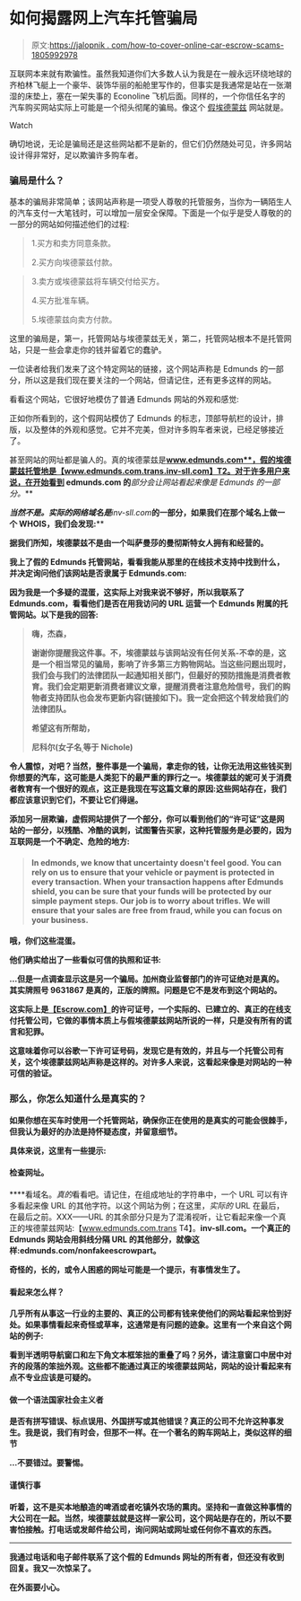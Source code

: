 # 如何揭露网上汽车托管骗局

> 原文:[https://jalopnik . com/how-to-cover-online-car-escrow-scams-1805992978](https://jalopnik.com/how-to-uncover-online-car-escrow-scams-1805992978)

互联网本来就有欺骗性。虽然我知道你们大多数人认为我是在一艘永远环绕地球的齐柏林飞艇上一个豪华、装饰华丽的船舱里写作的，但事实是我通常是站在一张潮湿的床垫上，塞在一架失事的 Econoline 飞机后面。同样的，一个你信任名字的汽车购买网站实际上可能是一个彻头彻尾的骗局。像这个 [假埃德蒙兹](http://www.edmunds.com.trans.inv-sll.com/vehicle/?post=_it&patch=4615d40a2ddb1f7e&ee=c8046716b1e5a3ec6c546c10afb7ebb0) 网站就是。

Watch

确切地说，无论是骗局还是这些网站都不是新的，但它们仍然随处可见，许多网站设计得非常好，足以欺骗许多购车者。

### 骗局是什么？

基本的骗局非常简单；该网站声称是一项受人尊敬的托管服务，当你为一辆陌生人的汽车支付一大笔钱时，可以增加一层安全保障。下面是一个似乎是受人尊敬的的一部分的网站如何描述他们的过程:

> 1.买方和卖方同意条款。
> 
> 2.买方向埃德蒙兹付款。

> 3.卖方或埃德蒙兹将车辆交付给买方。
> 
> 4.买方批准车辆。
> 
> 5.埃德蒙兹向卖方付款。

这里的骗局是，第一，托管网站与埃德蒙兹无关，第二，托管网站根本不是托管网站，只是一些会拿走你的钱并留着它的蠢驴。

一位读者给我们发来了这个特定网站的链接，这个网站声称是 Edmunds 的一部分，所以这是我们现在要关注的一个网站，但请记住，还有更多这样的网站。

看看这个网站，它很好地模仿了普通 Edmunds 网站的外观和感觉:

正如你所看到的，这个假网站模仿了 Edmunds 的标志，顶部导航栏的设计，排版，以及整体的外观和感觉。它并不完美，但对许多购车者来说，已经足够接近了。

甚至网站的网址都是骗人的。真的埃德蒙兹是**www.edmunds.com**，假的埃德蒙兹托管地是【www.edmunds.com.trans.inv-sll.com】T2。对于许多用户来说，在开始看到 edmunds.com 的***部分会让网站看起来像是 Edmunds 的一部分。*** 

***当然不是。实际的网络域名是**inv-sll.com***的一部分，如果我们在那个域名上做一个 WHOIS，我们会发现:**** 

****据我们所知，埃德蒙兹不是由一个叫萨曼莎的曼彻斯特女人拥有和经营的。****

****我上了假的 Edmunds 托管网站，看看我能从那里的在线技术支持中找到什么，并决定询问他们该网站是否隶属于 Edmunds.com:****

****因为我是一个多疑的混蛋，这实际上对我来说不够好，所以我联系了 Edmunds.com，看看他们是否在用我访问的 URL 运营一个 Edmunds 附属的托管网站。以下是我的回答:****

> ****嗨，杰森，****
> 
> ****谢谢你提醒我这件事。不，埃德蒙兹与该网站没有任何关系-不幸的是，这是一个相当常见的骗局，影响了许多第三方购物网站。当这些问题出现时，我们会与我们的法律团队一起通知相关部门，但最好的预防措施是消费者教育。我们会定期更新消费者建议文章，提醒消费者注意危险信号，我们的购物者支持团队也会发布更新内容(链接如下)。我一定会把这个转发给我们的法律团队。****
> 
> ****希望这有所帮助，****
> 
> ****尼科尔(女子名ˌ等于 Nichole)****

****令人震惊，对吧？当然，整件事是一个骗局，拿走你的钱，让你无法用这些钱买到你想要的汽车，这可能是人类犯下的最严重的罪行之一。埃德蒙兹的妮可关于消费者教育有一个很好的观点，这正是我现在写这篇文章的原因:这些网站存在，我们都应该意识到它们，不要让它们得逞。**** 

****添加另一层欺骗，虚假网站提供了一个部分，你可以看到他们的“许可证”这是网站的一部分，以残酷、冷酷的讽刺，试图警告买家，这种托管服务是必要的，因为互联网是一个不确定、危险的地方:****

> #### ****In edmonds, we know that uncertainty doesn't feel good. You can rely on us to ensure that your vehicle or payment is protected in every transaction. When your transaction happens after Edmunds shield, you can be sure that your funds will be protected by our simple payment steps. Our job is to worry about trifles. We will ensure that your sales are free from fraud, while you can focus on your business.****

****哦，你们这些混蛋。****

****他们确实给出了一些看似可信的执照和证书:****

****...但是一点调查显示这是另一个骗局。加州商业监督部门的许可证绝对是真的。其实牌照号 9631867 是真的，正版的牌照。问题是它不是发布到这个网站的。****

****这实际上是[【Escrow.com】](https://www.escrow.com/)的许可证号，一个实际的、已建立的、真正的在线支付托管公司，它做的事情本质上与假埃德蒙兹网站所说的一样，只是没有所有的谎言和犯罪。****

****这意味着你可以谷歌一下许可证号码，发现它是有效的，并且与一个托管公司有关，这个埃德蒙兹网站声称是这样的。对许多人来说，这看起来像是对网站的一种可信的验证。****

### ****那么，你怎么知道什么是真实的？****

****如果你想在买车时使用一个托管网站，确保你正在使用的是真实的可能会很棘手，但我认为最好的办法是持怀疑态度，并留意细节。****

****具体来说，这里有一些提示:****

#### ****检查网址。****

****看域名。*真的*看看吧。请记住，在组成地址的字符串中，一个 URL 可以有许多看起来像 URL 的其他字符。以这个网站为例；在这里，*实际的* URL 在最后，在最后之前。XXX——URL 的其余部分只是为了混淆视听，让它看起来像一个真正的埃德蒙兹网站:【www.edmunds.com.trans T4】。**inv-sll.com。**一个真正的 Edmunds 网站会用斜线分隔 URL 的其他部分，就像这样:**edmunds.com/nonfakeescrowpart**。****

****奇怪的，长的，或令人困惑的网址可能是一个提示，有事情发生了。****

#### ****看起来怎么样？****

****几乎所有从事这一行业的主要的、真正的公司都有钱来使他们的网站看起来恰到好处。如果事情看起来奇怪或草率，这通常是有问题的迹象。这里有一个来自这个网站的例子:****

****看到半透明导航窗口和左下角文本框笨拙的重叠了吗？另外，请注意窗口中居中对齐的段落的笨拙外观。这些都不能通过真正的埃德蒙兹网站，网站的设计看起来有点不专业应该是可疑的。****

#### ******做一个语法国家社会主义者******

****是否有拼写错误、标点误用、外国拼写或其他错误？真正的公司不允许这种事发生。我是说，我们有时会，但那不一样。在一个著名的购车网站上，类似这样的细节****

****...不要错过。要警惕。****

#### ******谨慎行事******

****听着，这不是买本地酿造的啤酒或者吃镇外农场的熏肉。坚持和一直做这种事情的大公司在一起。当然，埃德蒙兹就是这样一家公司，这个网站是存在的，所以不要害怕接触。打电话或发邮件给公司，询问网站或网址或任何你不喜欢的东西。****

* * *

****我通过电话和电子邮件联系了这个假的 Edmunds 网址的所有者，但还没有收到回复。我又一次惊呆了。****

****在外面要小心。****